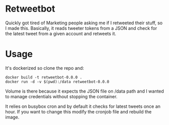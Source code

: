 # Retweetbot

Quickly got tired of Marketing people asking me if I retweeted their stuff, so I made this.
Basically, it reads tweeter tokens from a JSON and check for the latest tweet from a given account and retweets it.

# Usage

It's dockerized so clone the repo and:

```
docker build -t retweetbot-0.0.0 .
docker run -d -v $(pwd):/data retweetbot-0.0.0
```

Volume is there because it expects the JSON file on /data path and I wanted to manage credentials without stopping the container.

It relies on busybox cron and by default it checks for latest tweets once an hour. If you want to change this modify the cronjob file and rebuild the image.
